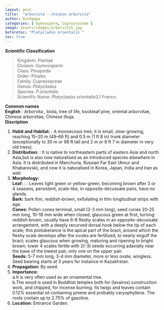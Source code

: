 ```yaml
---
layout: post
title:  "arborvita - chinese arborvita"
author: Dundappa
categories: [ Gymnosperm, Cupressaceae ]
image: assets/images/arborvita1.jpg
beforetoc: "Platycladus orientalis "
toc: true
---
```


**Scientific Classification**  
>Kingdom:			Plantae  
>Division:			Gymnosperm  
>Class:				Pinopsida  
>Order:				Pinales  
>Family:			Cupressaceae  
>Genus:				*Platycladus*  
>Species:			*P.orientalis*  
>Scientific Name:	*Platycladus  orientalis*(L) Franco.  
  
**Common names**  
**English** : Arborvita , biota, tree of life, bookleaf pine, oriental arborvitae, Chinese arborvitae, Chinese thuja.  
**Discription**  
1. **Habit and Habitat:** : A monoecious tree, it is small, slow-growing, reaching 15–20 m (49–66 ft) and 0.5 m (1 ft 8 in) trunk diameter (exceptionally to 30 m or 98 ft tall and 2 m or 6 ft 7 in diameter in very old trees).  
2. **Distribution:** : It is native to northeastern parts of eastern Asia and north Asia,but is also now naturalised as an introduced species elsewhere in Asia. It is distributed in Manchuria, Russian Far East (Amur and Khabarovsk), and now it is naturalised in Korea, Japan, India and Iran as well.  
3. **Morphology:**  
**Leaf:** : :  Leaves light green or yellow-green, becoming brown after 3 or 4 seasons, persistent, scale-like, in opposite-decussate pairs, have no glands.  
**Bark:** bark thin, reddish-brown, exfoliating in thin longitudinal strips with age.  
**Cones:** Pollen cones terminal, small (2-3 mm long), seed cones 20-25 mm long, 10-18 mm wide when closed, glaucous green at first, turning reddish brown, usually have 6-8 fleshy scales in an opposite-decussate arrangement, with a deeply recurved dorsal hook below the tip of each scale; this protuberance is the apical part of the bract, around which the fleshy scale develops after the ovules are fertilized, to nearly engulf the bract; scales glaucous when growing, maturing and ripening to bright brown; lower 4 scales fertile with 2(-3) seeds occurring adaxially near the base of the lowest pair, only one on the upper pair.  
**Seeds:** 5-7 mm long, 3-4 mm diameter, more or less ovate, wingless. Seed bearing starts at 3 years for instance in Kazakhstan.  
4. **Propagation:** By seed.  
5. **Importance:**  
a.It is very often used as an ornamental tree.  
b.The wood is used in Buddhist temples both for (lavairos) construction work, and chipped, for incense burning. Its twigs and leaves contain 0.12% essential oil containing pinene and probably caryophyllene. The roots contain up to 2.75% of gasoline.  
6. **Location:** Entrance Garden.  


